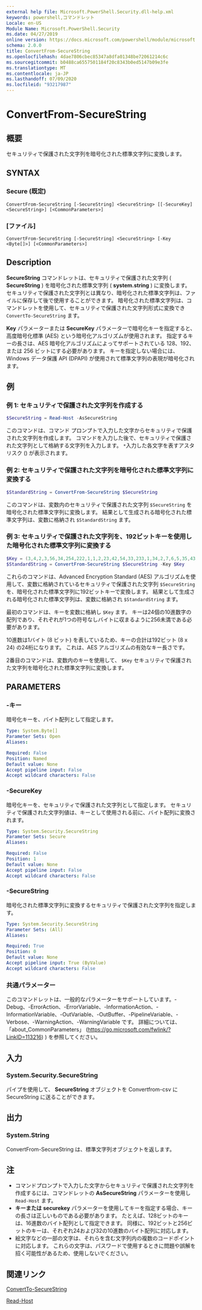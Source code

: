 ```yaml
---
external help file: Microsoft.PowerShell.Security.dll-help.xml
keywords: powershell,コマンドレット
Locale: en-US
Module Name: Microsoft.PowerShell.Security
ms.date: 04/27/2019
online version: https://docs.microsoft.com/powershell/module/microsoft.powershell.security/convertfrom-securestring?view=powershell-5.1&WT.mc_id=ps-gethelp
schema: 2.0.0
title: ConvertFrom-SecureString
ms.openlocfilehash: 4dae7806cbec85347a8dfa01348be72061214c6c
ms.sourcegitcommit: b0488ca6557501184f20c8343b0ed5147b09e3fe
ms.translationtype: MT
ms.contentlocale: ja-JP
ms.lasthandoff: 07/09/2020
ms.locfileid: "93217987"
---
```

# ConvertFrom-SecureString

## 概要
セキュリティで保護された文字列を暗号化された標準文字列に変換します。

## SYNTAX

### Secure (既定)

```
ConvertFrom-SecureString [-SecureString] <SecureString> [[-SecureKey] <SecureString>] [<CommonParameters>]
```

### [ファイル]

```
ConvertFrom-SecureString [-SecureString] <SecureString> [-Key <Byte[]>] [<CommonParameters>]
```

## Description

**SecureString** コマンドレットは、セキュリティで保護された文字列 ( **SecureString** ) を暗号化された標準文字列 ( **system.string** ) に変換します。 セキュリティで保護された文字列とは異なり、暗号化された標準文字列は、ファイルに保存して後で使用することができます。 暗号化された標準文字列は、コマンドレットを使用して、セキュリティで保護された文字列形式に変換でき `ConvertTo-SecureString` ます。

**Key** パラメーターまたは **SecureKey** パラメーターで暗号化キーを指定すると、高度暗号化標準 (AES) という暗号化アルゴリズムが使用されます。 指定するキーの長さは、AES 暗号化アルゴリズムによってサポートされている 128、192、または 256 ビットにする必要があります。 キーを指定しない場合には、Windows データ保護 API (DPAPI) が使用されて標準文字列の表現が暗号化されます。

## 例

### 例 1: セキュリティで保護された文字列を作成する

```powershell
$SecureString = Read-Host -AsSecureString
```

このコマンドは、コマンド プロンプトで入力した文字からセキュリティで保護された文字列を作成します。 コマンドを入力した後で、セキュリティで保護された文字列として格納する文字列を入力します。 `*`入力した各文字を表すアスタリスク () が表示されます。

### 例 2: セキュリティで保護された文字列を暗号化された標準文字列に変換する

```powershell
$StandardString = ConvertFrom-SecureString $SecureString
```

このコマンドは、変数内のセキュリティで保護された文字列 `$SecureString` を暗号化された標準文字列に変換します。 結果として生成される暗号化された標準文字列は、変数に格納され `$StandardString` ます。

### 例 3: セキュリティで保護された文字列を、192ビットキーを使用した暗号化された標準文字列に変換する

```powershell
$Key = (3,4,2,3,56,34,254,222,1,1,2,23,42,54,33,233,1,34,2,7,6,5,35,43)
$StandardString = ConvertFrom-SecureString $SecureString -Key $Key
```

これらのコマンドは、Advanced Encryption Standard (AES) アルゴリズムを使用して、変数に格納されているセキュリティで保護された文字列 `$SecureString` を、暗号化された標準文字列に192ビットキーで変換します。 結果として生成される暗号化された標準文字列は、変数に格納され `$StandardString` ます。

最初のコマンドは、キーを変数に格納し `$Key` ます。 キーは24個の10進数字の配列であり、それぞれが1つの符号なしバイトに収まるように256未満である必要があります。

10進数は1バイト (8 ビット) を表しているため、キーの合計は192ビット (8 x 24) の24桁になります。 これは、AES アルゴリズムの有効なキー長さです。

2番目のコマンドは、変数内のキーを使用して、 `$Key` セキュリティで保護された文字列を暗号化された標準文字列に変換します。

## PARAMETERS

### -キー

暗号化キーを、バイト配列として指定します。

```yaml
Type: System.Byte[]
Parameter Sets: Open
Aliases:

Required: False
Position: Named
Default value: None
Accept pipeline input: False
Accept wildcard characters: False
```

### -SecureKey

暗号化キーを、セキュリティで保護された文字列として指定します。 セキュリティで保護された文字列値は、キーとして使用される前に、バイト配列に変換されます。

```yaml
Type: System.Security.SecureString
Parameter Sets: Secure
Aliases:

Required: False
Position: 1
Default value: None
Accept pipeline input: False
Accept wildcard characters: False
```

### -SecureString

暗号化された標準文字列に変換するセキュリティで保護された文字列を指定します。

```yaml
Type: System.Security.SecureString
Parameter Sets: (All)
Aliases:

Required: True
Position: 0
Default value: None
Accept pipeline input: True (ByValue)
Accept wildcard characters: False
```

### 共通パラメーター

このコマンドレットは、一般的なパラメーターをサポートしています。-Debug、-ErrorAction、-ErrorVariable、-InformationAction、-InformationVariable、-OutVariable、-OutBuffer、-PipelineVariable、-Verbose、-WarningAction、-WarningVariable です。 詳細については、「about_CommonParameters」 (https://go.microsoft.com/fwlink/?LinkID=113216) ) を参照してください。

## 入力

### System.Security.SecureString

パイプを使用して、 **SecureString** オブジェクトを Convertfrom-csv に SecureString に送ることができます。

## 出力

### System.String

ConvertFrom-SecureString は、標準文字列オブジェクトを返します。

## 注

- コマンドプロンプトで入力した文字からセキュリティで保護された文字列を作成するには、コマンドレットの **AsSecureString** パラメーターを使用し `Read-Host` ます。
- **キーまたは** **securekey** パラメーターを使用してキーを指定する場合、キーの長さは正しいものである必要があります。 たとえば、128ビットのキーは、16進数のバイト配列として指定できます。
  同様に、192ビットと256ビットのキーは、それぞれ24および32の10進数のバイト配列に対応します。
- 絵文字などの一部の文字は、それらを含む文字列内の複数のコードポイントに対応します。 これらの文字は、パスワードで使用するときに問題や誤解を招く可能性があるため、使用しないでください。

## 関連リンク

[ConvertTo-SecureString](ConvertTo-SecureString.md)

[Read-Host](../Microsoft.PowerShell.Utility/Read-Host.md)
